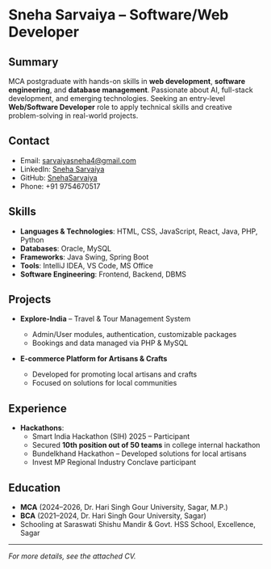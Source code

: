 # Sneha Sarvaiya – Software/Web Developer

## Summary

MCA postgraduate with hands-on skills in **web development**, **software engineering**, and **database management**. Passionate about AI, full-stack development, and emerging technologies. Seeking an entry-level **Web/Software Developer** role to apply technical skills and creative problem-solving in real-world projects.

## Contact

- Email: sarvaiyasneha4@gmail.com
- LinkedIn: [Sneha Sarvaiya](https://www.linkedin.com/in/sneha-sarvaiya-35b855259)
- GitHub: [SnehaSarvaiya](https://github.com/SnehaSarvaiya)
- Phone: +91 9754670517

## Skills

- **Languages & Technologies**: HTML, CSS, JavaScript, React, Java, PHP, Python
- **Databases**: Oracle, MySQL
- **Frameworks**: Java Swing, Spring Boot
- **Tools**: IntelliJ IDEA, VS Code, MS Office
- **Software Engineering**: Frontend, Backend, DBMS

## Projects

- **Explore-India** – Travel & Tour Management System
  - Admin/User modules, authentication, customizable packages
  - Bookings and data managed via PHP & MySQL

- **E-commerce Platform for Artisans & Crafts**
  - Developed for promoting local artisans and crafts
  - Focused on solutions for local communities

## Experience

- **Hackathons**: 
  - Smart India Hackathon (SIH) 2025 – Participant
  - Secured **10th position out of 50 teams** in college internal hackathon
  - Bundelkhand Hackathon – Developed solutions for local artisans
  - Invest MP Regional Industry Conclave participant

## Education

- **MCA** (2024–2026, Dr. Hari Singh Gour University, Sagar, M.P.)
- **BCA** (2021–2024, Dr. Hari Singh Gour University, Sagar)
- Schooling at Saraswati Shishu Mandir & Govt. HSS School, Excellence, Sagar

---

*For more details, see the attached CV.*

